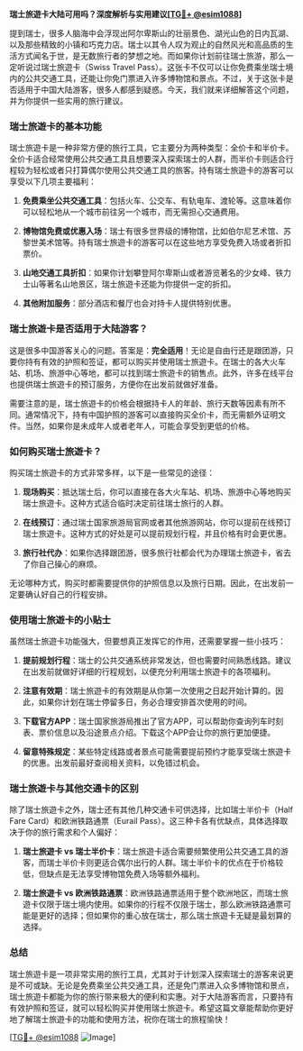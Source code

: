 **瑞士旅遊卡大陆可用吗？深度解析与实用建议[[TG💪+ @esim1088](https://t.me/s/esim1088)]**

提到瑞士，很多人脑海中会浮现出阿尔卑斯山的壮丽景色、湖光山色的日内瓦湖、以及那些精致的小镇和巧克力店。瑞士以其令人叹为观止的自然风光和高品质的生活方式闻名于世，是无数旅行者的梦想之地。而如果你计划前往瑞士旅游，那么一定听说过瑞士旅遊卡（Swiss Travel Pass）。这张卡不仅可以让你免费乘坐瑞士境内的公共交通工具，还能让你免门票进入许多博物馆和景点。不过，关于这张卡是否适用于中国大陆游客，很多人都感到疑惑。今天，我们就来详细解答这个问题，并为你提供一些实用的旅行建议。

### 瑞士旅遊卡的基本功能

瑞士旅遊卡是一种非常方便的旅行工具，它主要分为两种类型：全价卡和半价卡。全价卡适合经常使用公共交通工具且想要深入探索瑞士的人群，而半价卡则适合行程较为轻松或者只打算偶尔使用公共交通工具的旅客。持有瑞士旅遊卡的游客可以享受以下几项主要福利：

1. **免费乘坐公共交通工具**：包括火车、公交车、有轨电车、渡轮等。这意味着你可以轻松地从一个城市前往另一个城市，而无需担心交通费用。
   
2. **博物馆免费或优惠入场**：瑞士有很多世界级的博物馆，比如伯尔尼艺术馆、苏黎世美术馆等。持有瑞士旅遊卡的游客可以在这些地方享受免费入场或者折扣票价。

3. **山地交通工具折扣**：如果你计划攀登阿尔卑斯山或者游览著名的少女峰、铁力士山等著名山地景区，瑞士旅遊卡还能为你提供一定的折扣。

4. **其他附加服务**：部分酒店和餐厅也会对持卡人提供特别优惠。

### 瑞士旅遊卡是否适用于大陆游客？

这是很多中国游客关心的问题。答案是：**完全适用**！无论是自由行还是跟团游，只要你持有有效的护照和签证，都可以购买并使用瑞士旅遊卡。在瑞士的各大火车站、机场、旅游中心等地，都可以找到瑞士旅遊卡的销售点。此外，许多在线平台也提供瑞士旅遊卡的预订服务，方便你在出发前就做好准备。

需要注意的是，瑞士旅遊卡的价格会根据持卡人的年龄、旅行天数等因素有所不同。通常情况下，持有中国护照的游客可以直接购买全价卡，而无需额外证明文件。当然，如果你是未成年人或者老年人，可能会享受到更低的价格。

### 如何购买瑞士旅遊卡？

购买瑞士旅遊卡的方式非常多样，以下是一些常见的途径：

1. **现场购买**：抵达瑞士后，你可以直接在各大火车站、机场、旅游中心等地购买瑞士旅遊卡。这种方式适合临时决定前往瑞士旅行的人群。

2. **在线预订**：通过瑞士国家旅游局官网或者其他旅游网站，你可以提前在线预订瑞士旅遊卡。这种方式的好处是可以提前规划行程，并且价格有时会更优惠。

3. **旅行社代办**：如果你选择跟团游，很多旅行社都会代为办理瑞士旅遊卡，省去了你自己操心的麻烦。

无论哪种方式，购买时都需要提供你的护照信息以及旅行日期。因此，在出发前一定要确认好自己的行程安排。

### 使用瑞士旅遊卡的小贴士

虽然瑞士旅遊卡功能强大，但要想真正发挥它的作用，还需要掌握一些小技巧：

1. **提前规划行程**：瑞士的公共交通系统非常发达，但也需要时间熟悉线路。建议在出发前就做好详细的行程规划，以便充分利用瑞士旅遊卡的各项福利。

2. **注意有效期**：瑞士旅遊卡的有效期是从你第一次使用之日起开始计算的。因此，如果你计划在瑞士停留多日，务必合理安排首次使用的时间。

3. **下载官方APP**：瑞士国家旅游局推出了官方APP，可以帮助你查询列车时刻表、票价信息以及沿途景点介绍。下载这个APP会让你的旅行更加便捷。

4. **留意特殊规定**：某些特定线路或者景点可能需要提前预约才能享受瑞士旅遊卡的优惠。出发前最好查阅相关资料，以免错过机会。

### 瑞士旅遊卡与其他交通卡的区别

除了瑞士旅遊卡之外，瑞士还有其他几种交通卡可供选择，比如瑞士半价卡（Half Fare Card）和欧洲铁路通票（Eurail Pass）。这三种卡各有优缺点，具体选择取决于你的旅行需求和个人偏好：

1. **瑞士旅遊卡 vs 瑞士半价卡**：瑞士旅遊卡适合需要频繁使用公共交通工具的游客，而瑞士半价卡则更适合偶尔出行的人群。瑞士半价卡的优点在于价格较低，但缺点是无法享受博物馆免费入场等额外福利。

2. **瑞士旅遊卡 vs 欧洲铁路通票**：欧洲铁路通票适用于整个欧洲地区，而瑞士旅遊卡仅限于瑞士境内使用。如果你的行程不仅限于瑞士，那么欧洲铁路通票可能是更好的选择；但如果你的重心放在瑞士，那么瑞士旅遊卡无疑是最划算的选择。

### 总结

瑞士旅遊卡是一项非常实用的旅行工具，尤其对于计划深入探索瑞士的游客来说更是不可或缺。无论是免费乘坐公共交通工具，还是免门票进入众多博物馆和景点，瑞士旅遊卡都能为你的旅行带来极大的便利和实惠。对于大陆游客而言，只要持有有效护照和签证，就可以轻松购买并使用瑞士旅遊卡。希望这篇文章能帮助你更好地了解瑞士旅遊卡的功能和使用方法，祝你在瑞士的旅程愉快！

[[TG💪+ @esim1088](https://t.me/s/esim1088) ![Image](https://i.postimg.cc/4NQfJmqS/Snipaste-2025-05-13-00-14-12.png)]